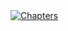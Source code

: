 
<a href="https://cursedprograms.github.io/book-template/" target="_blank">
    <img src="[https://github.com/CursedPrograms/book-template/raw/main/demo-images/demo.png](https://github.com/SynthWomb/SynthWomb/blob/main/logos/SynthWomb05.png)https://github.com/SynthWomb/SynthWomb/blob/main/logos/SynthWomb05.png"
        alt="Chapters">
</a>

